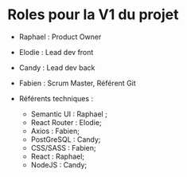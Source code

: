 # **Roles pour la V1 du projet**

- Raphael : Product Owner

- Elodie : Lead dev front

- Candy : Lead dev back

- Fabien : Scrum Master, Référent Git

- Référents techniques : 
    - Semantic UI : Raphael ; 
    - React Router : Elodie;
    - Axios : Fabien;
    - PostGreSQL : Candy;
    - CSS/SASS : Fabien;
    - React : Raphael;
    - NodeJS : Candy;
